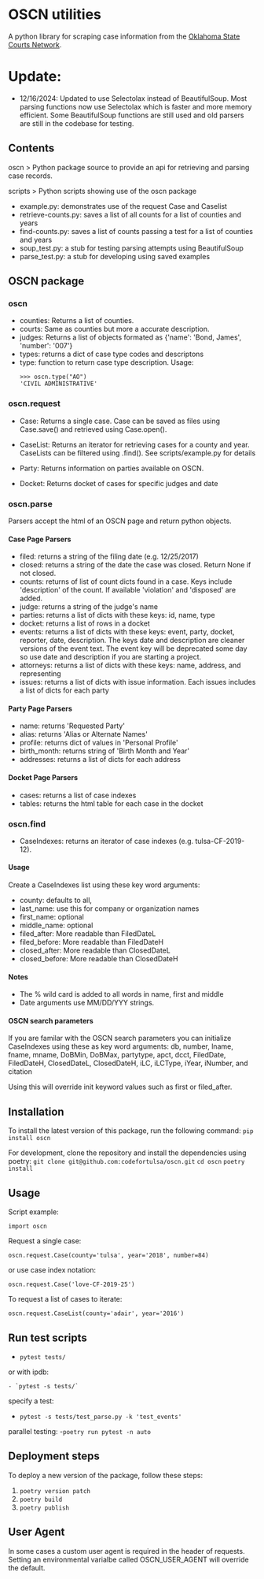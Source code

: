 # OSCN utilities

A python library for scraping case information from the [Oklahoma State Courts Network](https://www.oscn.net/dockets/).

# Update:

- 12/16/2024: Updated to use Selectolax instead of BeautifulSoup. Most parsing functions now use Selectolax which is faster and more memory efficient.  Some BeautifulSoup functions are still used and old parsers are still in the codebase for testing.

## Contents

oscn > Python package source to provide an api for retrieving and parsing case records.

scripts > Python scripts showing use of the oscn package

- example.py: demonstrates use of the request Case and Caselist
- retrieve-counts.py: saves a list of all counts for a list of counties and years
- find-counts.py: saves a list of counts passing a test for a list of counties and years
- soup_test.py: a stub for testing parsing attempts using BeautifulSoup
- parse_test.py: a stub for developing using saved examples

## OSCN package

### oscn

- counties: Returns a list of counties.
- courts: Same as counties but more a accurate description.
- judges: Returns a list of objects formated as {'name': 'Bond, James', 'number': '007'}
- types: returns a dict of case type codes and descriptons
- type: function to return case type description. Usage:
  ```
  >>> oscn.type("AO")
  'CIVIL ADMINISTRATIVE'
  ```

### oscn.request

- Case: Returns a single case. Case can be saved as files using Case.save() and retrieved using Case.open().

- CaseList: Returns an iterator for retrieving cases for a county and year. CaseLists can be filtered using .find(). See scripts/example.py for details

- Party: Returns information on parties available on OSCN.

- Docket: Returns docket of cases for specific judges and date

### oscn.parse

Parsers accept the html of an OSCN page and return python objects.

#### Case Page Parsers

- filed: returns a string of the filing date (e.g. 12/25/2017)
- closed: returns a string of the date the case was closed. Return None if not closed.
- counts: returns of list of count dicts found in a case. Keys include 'description'
  of the count. If available 'violation' and 'disposed' are added.
- judge: returns a string of the judge's name
- parties: returns a list of dicts with these keys: id, name, type
- docket: returns a list of rows in a docket
- events: returns a list of dicts with these keys: event, party, docket, reporter, date, description. The keys date and description are cleaner versions of the event text. The event key will be deprecated some day so use date and description if you are starting a project.
- attorneys: returns a list of dicts with these keys: name, address, and representing
- issues: returns a list of dicts with issue information. Each issues includes a list of dicts for each party

#### Party Page Parsers

- name: returns 'Requested Party'
- alias: returns 'Alias or Alternate Names'
- profile: returns dict of values in 'Personal Profile'
- birth_month: returns string of 'Birth Month and Year'
- addresses: returns a list of dicts for each address

#### Docket Page Parsers

- cases: returns a list of case indexes
- tables: returns the html table for each case in the docket

### oscn.find

- CaseIndexes: returns an iterator of case indexes (e.g. tulsa-CF-2019-12).

#### Usage

Create a CaseIndexes list using these key word arguments:

- county: defaults to all,
- last_name: use this for company or organization names
- first_name: optional
- middle_name: optional
- filed_after: More readable than FiledDateL
- filed_before: More readable than FiledDateH
- closed_after: More readable than ClosedDateL
- closed_before: More readable than ClosedDateH

#### Notes

- The % wild card is added to all words in name, first and middle
- Date arguments use MM/DD/YYY strings.

#### OSCN search parameters

If you are familar with the OSCN search parameters you can initialize CaseIndexes using these as key word arguments: db, number, lname, fname, mname, DoBMin, DoBMax, partytype, apct, dcct, FiledDate, FiledDateH, ClosedDateL, ClosedDateH, iLC, iLCType, iYear, iNumber, and citation

Using this will override init keyword values such as first or filed_after.

## Installation

To install the latest version of this package, run the following command:
`pip install oscn`

For development, clone the repository and install the dependencies using poetry:
`git clone git@github.com:codefortulsa/oscn.git`
`cd oscn`
`poetry install`

## Usage

Script example:

`import oscn`

Request a single case:

`oscn.request.Case(county='tulsa', year='2018', number=84)`

or use case index notation:

`oscn.request.Case('love-CF-2019-25')`

To request a list of cases to iterate:

`oscn.request.CaseList(county='adair', year='2016')`

## Run test scripts

- `pytest tests/`

or with ipdb:

    - `pytest -s tests/`

specify a test:

- `pytest -s tests/test_parse.py -k 'test_events'`

parallel testing:
-`poetry run pytest -n auto`

## Deployment steps

To deploy a new version of the package, follow these steps:

1.  `poetry version patch`
2.  `poetry build`
3.  `poetry publish`


## User Agent

In some cases a custom user agent is required in the header of requests.
Setting an environmental varialbe called OSCN_USER_AGENT will override the default.
